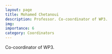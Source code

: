 ```yaml
---
layout: page
title: Mohamed Chetanoui
description: Professor. Co-coordinator of WP3.
img:
importance: 6
category: Coordinators
---
```


Co-coordinator of WP3.
